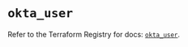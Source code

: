# `okta_user`

Refer to the Terraform Registry for docs: [`okta_user`](https://registry.terraform.io/providers/okta/okta/4.8.0/docs/resources/user).
